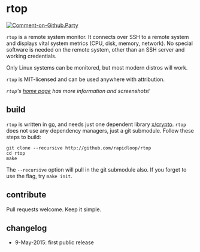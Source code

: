 
# rtop
[![Comment-on-Github.Party](https://img.shields.io/badge/Comment%20on-Github.Party-yellow.svg)](https://github.party/item?id=56)

`rtop` is a remote system monitor. It connects over SSH to a remote system
and displays vital system metrics (CPU, disk, memory, network). No special
software is needed on the remote system, other than an SSH server and
working credentials.

Only Linux systems can be monitored, but most modern distros will work.

`rtop` is MIT-licensed and can be used anywhere with attribution.

*`rtop`'s [home page](http://www.rtop-monitor.org/) has more information
and screenshots!*

## build

`rtop` is written in [go](http://golang.org/), and needs just one dependent
library [x/crypto](https://golang.org/pkg/crypto/). `rtop` does not use any
dependency managers, just a git submodule. Follow these steps to build:

    git clone --recursive http://github.com/rapidloop/rtop
    cd rtop
    make

The `--recursive` option will pull in the git submodule also. If you forget
to use the flag, try `make init`.

## contribute

Pull requests welcome. Keep it simple.

## changelog
* 9-May-2015: first public release
